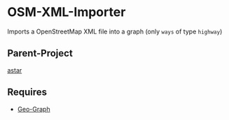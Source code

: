# OSM-XML-Importer

Imports a OpenStreetMap XML file into a graph (only `ways` of type `highway`)

## Parent-Project
[astar](https://github.com/C9Glax/astar)

## Requires

- [Geo-Graph](https://github.com/C9Glax/Geo-Graph)

